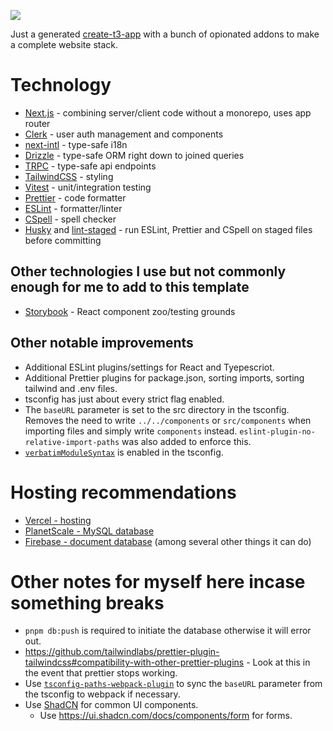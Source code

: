 ![](https://img.shields.io/badge/Among_Us-ඞ-red)

Just a generated [create-t3-app](https://create.t3.gg) with a bunch of opionated addons to make a complete website stack.

# Technology

- [Next.js](https://nextjs.org) - combining server/client code without a monorepo, uses app router
- [Clerk](https://next-auth.js.org) - user auth management and components
- [next-intl](https://next-intl-docs.vercel.app) - type-safe i18n
- [Drizzle](https://orm.drizzle.team) - type-safe ORM right down to joined queries
- [TRPC](https://trpc.io) - type-safe api endpoints
- [TailwindCSS](https://tailwindcss.com) - styling
- [Vitest](https://vitest.dev) - unit/integration testing
- [Prettier](https://prettier.io) - code formatter
- [ESLint](https://eslint.org) - formatter/linter
- [CSpell](https://cspell.org) - spell checker
- [Husky](https://typicode.github.io/husky) and [lint-staged](https://github.com/okonet/lint-staged) - run ESLint, Prettier and CSpell on staged files before committing

## Other technologies I use but not commonly enough for me to add to this template

- [Storybook](https://storybook.js.org) - React component zoo/testing grounds

## Other notable improvements

- Additional ESLint plugins/settings for React and Tyepescriot.
- Additional Prettier plugins for package.json, sorting imports, sorting tailwind and .env files.
- tsconfig has just about every strict flag enabled.
- The `baseURL` parameter is set to the src directory in the tsconfig. Removes the need to write `../../components` or `src/components` when importing files and simply write `components` instead. `eslint-plugin-no-relative-import-paths` was also added to enforce this.
- [`verbatimModuleSyntax`](https://www.typescriptlang.org/tsconfig#verbatimModuleSyntax) is enabled in the tsconfig.

# Hosting recommendations
- [Vercel - hosting](https://vercel.com)
- [PlanetScale - MySQL database](https://planetscale.com)
- [Firebase - document database](https://firebase.google.com) (among several other things it can do)

# Other notes for myself here incase something breaks

- `pnpm db:push` is required to initiate the database otherwise it will error out.
- https://github.com/tailwindlabs/prettier-plugin-tailwindcss#compatibility-with-other-prettier-plugins - Look at this in the event that prettier stops working.
- Use [`tsconfig-paths-webpack-plugin`](https://www.npmjs.com/package/tsconfig-paths-webpack-plugin) to sync the `baseURL` parameter from the tsconfig to webpack if necessary.
- Use [ShadCN](https://ui.shadcn.com/) for common UI components.
  - Use https://ui.shadcn.com/docs/components/form for forms.
